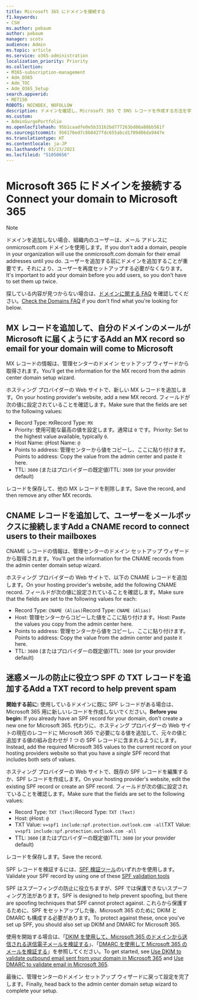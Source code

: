 ```yaml
---
title: Microsoft 365 にドメインを接続する
f1.keywords:
- CSH
ms.author: pebaum
author: pebaum
manager: scotv
audience: Admin
ms.topic: article
ms.service: o365-administration
localization_priority: Priority
ms.collection:
- M365-subscription-management
- Adm_O365
- Adm_TOC
- Adm_O365_Setup
search.appverid:
- MET150
ROBOTS: NOINDEX, NOFOLLOW
description: ドメインを確認し、Microsoft 365 で DNS レコードを作成する方法を学びます。
ms.custom:
- AdminSurgePortfolio
ms.openlocfilehash: 95b1caadfe0e5b331b2bd777263bd86a88bb581f
ms.sourcegitcommit: 956176ed7c8b8427fdc655abcd1709d86da9447e
ms.translationtype: HT
ms.contentlocale: ja-JP
ms.lasthandoff: 03/23/2021
ms.locfileid: "51050656"
---
```

# <a name="connect-your-domain-to-microsoft-365"></a><span data-ttu-id="e5e4b-103">Microsoft 365 にドメインを接続する</span><span class="sxs-lookup"><span data-stu-id="e5e4b-103">Connect your domain to Microsoft 365</span></span>

> [!NOTE]
> <span data-ttu-id="e5e4b-104">ドメインを追加しない場合、組織内のユーザーは、メール アドレスに onmicrosoft.com ドメインを使用します。</span><span class="sxs-lookup"><span data-stu-id="e5e4b-104">If you don't add a domain, people in your organization will use the onmicrosoft.com domain for their email addresses until you do.</span></span> <span data-ttu-id="e5e4b-105">ユーザーを追加する前にドメインを追加することが重要です。それにより、ユーザーを再度セットアップする必要がなくなります。</span><span class="sxs-lookup"><span data-stu-id="e5e4b-105">It's important to add your domain before you add users, so you don't have to set them up twice.</span></span>

<span data-ttu-id="e5e4b-106">探している内容が見つからない場合は、[ドメインに関する FAQ](../setup/domains-faq.yml) を確認してください。</span><span class="sxs-lookup"><span data-stu-id="e5e4b-106">[Check the Domains FAQ](../setup/domains-faq.yml) if you don't find what you're looking for below.</span></span>

## <a name="add-an-mx-record-so-email-for-your-domain-will-come-to-microsoft"></a><span data-ttu-id="e5e4b-107">MX レコードを追加して、自分のドメインのメールが Microsoft に届くようにする</span><span class="sxs-lookup"><span data-stu-id="e5e4b-107">Add an MX record so email for your domain will come to Microsoft</span></span>

<span data-ttu-id="e5e4b-108">MX レコードの情報は、管理センターのドメイン セットアップ ウィザードから取得されます。</span><span class="sxs-lookup"><span data-stu-id="e5e4b-108">You'll get the information for the MX record from the admin center domain setup wizard.</span></span>

<span data-ttu-id="e5e4b-109">ホスティング プロバイダーの Web サイトで、新しい MX レコードを追加します。</span><span class="sxs-lookup"><span data-stu-id="e5e4b-109">On your hosting provider's website, add a new MX record.</span></span>
<span data-ttu-id="e5e4b-110">フィールドが次の値に設定されていることを確認します。</span><span class="sxs-lookup"><span data-stu-id="e5e4b-110">Make sure that the fields are set to the following values:</span></span>

- <span data-ttu-id="e5e4b-111">Record Type: `MX`</span><span class="sxs-lookup"><span data-stu-id="e5e4b-111">Record Type: `MX`</span></span>
- <span data-ttu-id="e5e4b-112">Priority: 使用可能な最高の値を設定します。通常は `0` です。</span><span class="sxs-lookup"><span data-stu-id="e5e4b-112">Priority: Set to the highest value available, typically `0`.</span></span>
- <span data-ttu-id="e5e4b-113">Host Name: `@`</span><span class="sxs-lookup"><span data-stu-id="e5e4b-113">Host Name: `@`</span></span>
- <span data-ttu-id="e5e4b-114">Points to address: 管理センターから値をコピーし、ここに貼り付けます。</span><span class="sxs-lookup"><span data-stu-id="e5e4b-114">Points to address: Copy the value from the admin center and paste it here.</span></span>
- <span data-ttu-id="e5e4b-115">TTL: `3600‎` (またはプロバイダーの既定値)</span><span class="sxs-lookup"><span data-stu-id="e5e4b-115">TTL: `3600‎` (or your provider default)</span></span>

<span data-ttu-id="e5e4b-116">レコードを保存して、他の MX レコードを削除します。</span><span class="sxs-lookup"><span data-stu-id="e5e4b-116">Save the record, and then remove any other MX records.</span></span>

## <a name="add-a-cname-record-to-connect-users-to-their-mailboxes"></a><span data-ttu-id="e5e4b-117">CNAME レコードを追加して、ユーザーをメールボックスに接続します</span><span class="sxs-lookup"><span data-stu-id="e5e4b-117">Add a CNAME record to connect users to their mailboxes</span></span>
<span data-ttu-id="e5e4b-118">CNAME レコードの情報は、管理センターのドメイン セットアップ ウィザードから取得されます。</span><span class="sxs-lookup"><span data-stu-id="e5e4b-118">You'll get the information for the CNAME records from the admin center domain setup wizard.</span></span>

<span data-ttu-id="e5e4b-119">ホスティング プロバイダーの Web サイトで、以下の CNAME レコードを追加します。</span><span class="sxs-lookup"><span data-stu-id="e5e4b-119">On your hosting provider's website, add the following CNAME record.</span></span> <span data-ttu-id="e5e4b-120">フィールドが次の値に設定されていることを確認します。</span><span class="sxs-lookup"><span data-stu-id="e5e4b-120">Make sure that the fields are set to the following values for each:</span></span>

- <span data-ttu-id="e5e4b-121">Record Type: `CNAME (Alias)`</span><span class="sxs-lookup"><span data-stu-id="e5e4b-121">Record Type: `CNAME (Alias)`</span></span>
- <span data-ttu-id="e5e4b-122">Host: 管理センターからコピーした値をここに貼り付けます。</span><span class="sxs-lookup"><span data-stu-id="e5e4b-122">Host: Paste the values you copy from the admin center here.</span></span>
- <span data-ttu-id="e5e4b-123">Points to address: 管理センターから値をコピーし、ここに貼り付けます。</span><span class="sxs-lookup"><span data-stu-id="e5e4b-123">Points to address: Copy the value from the admin center and paste it here.</span></span>
- <span data-ttu-id="e5e4b-124">TTL: `3600‎` (またはプロバイダーの既定値)</span><span class="sxs-lookup"><span data-stu-id="e5e4b-124">TTL: `3600‎` (or your provider default)</span></span>

## <a name="add-a-txt-record-to-help-prevent-spam"></a><span data-ttu-id="e5e4b-125">迷惑メールの防止に役立つ SPF の TXT レコードを追加する</span><span class="sxs-lookup"><span data-stu-id="e5e4b-125">Add a TXT record to help prevent spam</span></span>
<span data-ttu-id="e5e4b-126">**開始する前に:** 使用しているドメインに既に SPF レコードがある場合は、Microsoft 365 用に新しいレコードを作成しないでください。</span><span class="sxs-lookup"><span data-stu-id="e5e4b-126">**Before you begin:** If you already have an SPF record for your domain, don't create a new one for Microsoft 365.</span></span> <span data-ttu-id="e5e4b-127">代わりに、ホスティング プロバイダーの Web サイトの現在のレコードに Microsoft 365 で必要になる値を追加して、元々の値と追加する値の組み合わせが *1 つ* の SPF レコードに含まれるようにします。</span><span class="sxs-lookup"><span data-stu-id="e5e4b-127">Instead, add the required Microsoft 365 values to the current record on your hosting providers website so that you have a *single* SPF record that includes both sets of values.</span></span>

<span data-ttu-id="e5e4b-128">ホスティング プロバイダーの Web サイトで、既存の SPF レコードを編集するか、SPF レコードを作成します。</span><span class="sxs-lookup"><span data-stu-id="e5e4b-128">On your hosting provider's website, edit the existing SPF record or create an SPF record.</span></span>
<span data-ttu-id="e5e4b-129">フィールドが次の値に設定されていることを確認します。</span><span class="sxs-lookup"><span data-stu-id="e5e4b-129">Make sure that the fields are set to the following values:</span></span>

- <span data-ttu-id="e5e4b-130">Record Type: `TXT (Text)`</span><span class="sxs-lookup"><span data-stu-id="e5e4b-130">Record Type: `TXT (Text)`</span></span>
- <span data-ttu-id="e5e4b-131">Host: `@`</span><span class="sxs-lookup"><span data-stu-id="e5e4b-131">Host: `@`</span></span>
- <span data-ttu-id="e5e4b-132">TXT Value: `v=spf1 include:spf.protection.outlook.com -all`</span><span class="sxs-lookup"><span data-stu-id="e5e4b-132">TXT Value: `v=spf1 include:spf.protection.outlook.com -all`</span></span>
- <span data-ttu-id="e5e4b-133">TTL: `3600‎` (またはプロバイダーの既定値)</span><span class="sxs-lookup"><span data-stu-id="e5e4b-133">TTL: `3600‎` (or your provider default)</span></span>

<span data-ttu-id="e5e4b-134">レコードを保存します。</span><span class="sxs-lookup"><span data-stu-id="e5e4b-134">Save the record.</span></span>

<span data-ttu-id="e5e4b-135">SPF レコードを検証するには、[SPF 検証ツール](/office365/admin/setup/domains-faq#how-can-i-validate-spf-records-for-my-domain)のいずれかを使用します。</span><span class="sxs-lookup"><span data-stu-id="e5e4b-135">Validate your SPF record by using one of these [SPF validation tools](/office365/admin/setup/domains-faq#how-can-i-validate-spf-records-for-my-domain)</span></span>

<span data-ttu-id="e5e4b-136">SPF はスプーフィングの防止に役立ちますが、SPF では保護できないスプーフィング方法があります。</span><span class="sxs-lookup"><span data-stu-id="e5e4b-136">SPF is designed to help prevent spoofing, but there are spoofing techniques that SPF cannot protect against.</span></span> <span data-ttu-id="e5e4b-137">これらから保護するために、SPF をセットアップした後、Microsoft 365 のために DKIM と DMARC も構成する必要があります。</span><span class="sxs-lookup"><span data-stu-id="e5e4b-137">To protect against these, once you've set up SPF, you should also set up DKIM and DMARC for Microsoft 365.</span></span>

<span data-ttu-id="e5e4b-138">使用を開始する場合は、「[DKIM を使用して、Microsoft 365 のドメインから送信される送信電子メールを検証する](../../security/defender-365-security/use-dkim-to-validate-outbound-email.md)」、「[DMARC を使用して Microsoft 365 のメールを検証する](../../security/defender-365-security/use-dmarc-to-validate-email.md)」を参照してください。</span><span class="sxs-lookup"><span data-stu-id="e5e4b-138">To get started, see [Use DKIM to validate outbound email sent from your domain in Microsoft 365](../../security/defender-365-security/use-dkim-to-validate-outbound-email.md) and [Use DMARC to validate email in Microsoft 365](../../security/defender-365-security/use-dmarc-to-validate-email.md).</span></span>

<span data-ttu-id="e5e4b-139">最後に、管理センターのドメイン セットアップ ウィザードに戻って設定を完了します。</span><span class="sxs-lookup"><span data-stu-id="e5e4b-139">Finally, head back to the admin center domain setup wizard to complete your setup.</span></span>